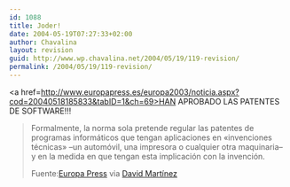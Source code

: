 ```yaml
---
id: 1088
title: Joder!
date: 2004-05-19T07:27:33+02:00
author: Chavalina
layout: revision
guid: http://www.wp.chavalina.net/2004/05/19/119-revision/
permalink: /2004/05/19/119-revision/
---
```

<a href=http://www.europapress.es/europa2003/noticia.aspx?cod=20040518185833&tabID=1&ch=69>HAN APROBADO LAS PATENTES DE SOFTWARE!!!</a> 

> Formalmente, la norma sola pretende regular las patentes de programas informáticos que tengan aplicaciones en «invenciones técnicas» &#8211;un automóvil, una impresora o cualquier otra maquinaria&#8211; y en la medida en que tengan esta implicación con la invención.
> 
> <p class="cita">
>   Fuente:<a href=http://www.europapress.es/europa2003/noticia.aspx?cod=20040518185833&tabID=1&ch=69 target=_blank>Europa Press</a> via <a href=http://www.dmnet.bitacoras.com>David Mart&iacute;nez</a>
> </p>